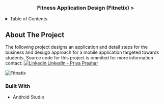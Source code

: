 <a name="readme-top"></a>

<br />
<div align="center">
  <a href="https://github.coventry.ac.uk/prasharp/6006CEM_PP_9246731/"></a>

<h3 align="center">Fitness Application Design (Fitnetix) >
</div>

<!-- TABLE OF CONTENTS -->
<details>
  <summary>Table of Contents</summary>
  <ol>
    <li>
      <a href="#about-the-project">About The Project</a>
      <ul>
        <li><a href="#built-with">Built With</a></li>
      </ul>
      <ul>
        <li><a href="#designs">Designs</a></li>
      </ul>
    </li>
  </ol>
</details>



<!-- ABOUT THE PROJECT -->
## About The Project

The following project designs an application and detail steps for the  business and desugb approach for a mobile application targeted towards students. Source code for this project is ommited for more information contact: [![Linkedin](https://i.stack.imgur.com/gVE0j.png) LinkedIn - Priya Prashar](https://www.linkedin.com/in/priya-prashar-4801/)

![Fitnetix](https://github.com/Prashar-P/Fitness_Mobile_App_Design/assets/140114811/1b04faa0-ec5a-4b10-8c04-4cc9d01ad911)


<!-- Built With -->
### Built With

* Android Studio


